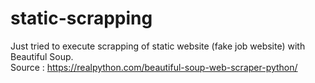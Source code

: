 # static-scrapping

Just tried to execute scrapping of static website (fake job website) with Beautiful Soup.
\
Source : https://realpython.com/beautiful-soup-web-scraper-python/

